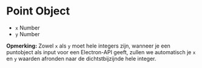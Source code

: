 # Point Object

* `x` Number
* `y` Number

**Opmerking:** Zowel `x` als `y` moet hele integers zijn, wanneer je een puntobject als input voor een Electron-API geeft, zullen we automatisch je `x` en `y` waarden afronden naar de dichtstbijzijnde hele integer.